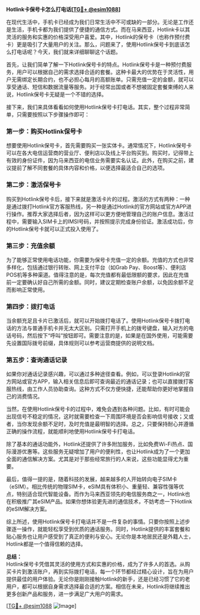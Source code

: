 **Hotlink卡保号卡怎么打电话[[TG💪+ @esim1088](https://t.me/s/esim1088)]**

在现代生活中，手机卡已经成为我们日常生活中不可或缺的一部分。无论是工作还是生活，手机卡都为我们提供了便捷的通信方式。而在马来西亚，Hotlink卡以其灵活的服务和实惠的价格深受用户喜爱。其中，Hotlink的保号卡（也称作预付费卡）更是吸引了大量用户的关注。那么，问题来了，使用Hotlink保号卡到底该怎么打电话呢？今天，我们就来详细聊聊这个话题。

首先，让我们简单了解一下Hotlink保号卡的特点。Hotlink保号卡是一种预付费服务，用户可以根据自己的需求选择合适的套餐。这种卡最大的优势在于灵活性，用户无需绑定长期合约，也不必担心每月的高额账单。只需充值一定的金额，就可以享受通话、短信和数据流量等服务。对于经常出国或者不想被固定套餐束缚的人来说，Hotlink保号卡无疑是一个不错的选择。

接下来，我们来具体看看如何使用Hotlink保号卡打电话。其实，整个过程非常简单，只需要按照以下步骤操作即可：

### 第一步：购买Hotlink保号卡

想要使用Hotlink保号卡，首先需要购买一张实体卡。通常情况下，Hotlink保号卡可以在各大电信运营商的营业厅、便利店以及线上平台购买到。购买时，记得带上有效的身份证件，因为马来西亚的电信业务需要实名认证。此外，在购买之前，建议提前了解不同套餐的具体内容和价格，以便选择最适合自己的选项。

### 第二步：激活保号卡

购买到Hotlink保号卡后，接下来就是激活卡片的过程。激活的方式有两种：一种是通过拨打Hotlink官方客服热线，另一种是通过Hotlink的官方网站或官方APP进行操作。推荐大家选择后者，因为这样可以更方便地管理自己的账户信息。激活过程中，需要输入SIM卡上的IMSI号码，并按照提示完成身份验证。激活成功后，你的Hotlink保号卡就可以正式投入使用了。

### 第三步：充值余额

为了能够正常使用电话功能，你需要为保号卡充值一定的余额。充值的方式也非常多样化，包括通过银行转账、网上支付平台（如Grab Pay、Boost等）、便利店POS机等多种渠道。值得注意的是，每次充值都有最低限额的要求，因此在充值前一定要确认好自己所需的金额。同时，建议定期检查账户余额，以免因余额不足而影响正常使用。

### 第四步：拨打电话

当余额充足且卡片已激活后，就可以开始拨打电话了。使用Hotlink保号卡拨打电话的方法与普通手机卡并无太大区别。只需打开手机上的拨号键盘，输入对方的电话号码，然后按下“呼叫”按钮即可。需要注意的是，如果是在国外使用，可能需要先设置国际拨号前缀，具体规则可以参考运营商提供的说明文档。

### 第五步：查询通话记录

如果你对通话记录感兴趣，可以通过多种途径查看。例如，可以登录Hotlink的官方网站或官方APP，输入相关信息后即可查询最近的通话记录；也可以直接拨打客服热线，由工作人员协助查询。这种方式不仅方便快捷，还能帮助你更好地掌握自己的消费情况。

当然，在使用Hotlink保号卡的过程中，难免会遇到各种问题。比如，有时可能会出现信号不稳定的情况，这时就需要检查一下周围环境是否会影响信号接收；又或者，当你发现余额不足时，及时充值是最明智的选择。总之，只要保持耐心并遵循正确的操作流程，就能顺利地使用Hotlink保号卡打电话。

除了基本的通话功能外，Hotlink还提供了许多附加服务，比如免费Wi-Fi热点、国际漫游优惠等。这些服务无疑增加了用户的便利性，也让Hotlink成为了一个更加全面的通信解决方案。尤其是对于那些经常旅行的人来说，这些功能显得尤为重要。

最后，值得一提的是，随着科技的发展，越来越多的人开始转向电子SIM卡（eSIM）。相比传统的物理SIM卡，eSIM具有体积小、重量轻、兼容性强等优点，特别适合现代智能设备。而作为马来西亚领先的电信服务商之一，Hotlink也在积极推广其eSIM产品。如果你想体验更先进的通信技术，不妨考虑一下Hotlink的eSIM解决方案。

综上所述，使用Hotlink保号卡打电话并不是一件复杂的事情。只要你按照上述步骤逐一操作，就能轻松享受到优质的通话服务。同时，Hotlink提供的丰富套餐和贴心服务也让用户感受到了真正的便利与安心。无论你是本地居民还是外籍人士，Hotlink都是一个值得信赖的选择。

**总结：**  
Hotlink保号卡凭借其灵活的使用方式和实惠的价格，成为了许多人的首选。从购买卡片到激活账户，再到实际拨打电话，每一个环节都经过精心设计，旨在为用户提供最佳的用户体验。无论你是刚刚接触Hotlink的新手，还是已经习惯了它的老用户，都可以根据自身需求选择最合适的方案。相信在未来，Hotlink将继续推出更多创新产品和服务，进一步满足广大用户的需求。

[[TG💪+ @esim1088](https://t.me/s/esim1088) ![Image](https://i.postimg.cc/4NQfJmqS/Snipaste-2025-05-13-00-14-12.png)]